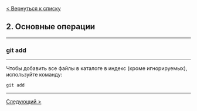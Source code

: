 [< Вернуться к списку](./readme.md "На главную")

## 2. Основные операции
---
### git add
---
Чтобы добавить все файлы в каталоге в индекс (кроме игнорируемых), используйте команду:

```bash= 
git add
```

---
[Следующий >](./4git-commit.md "Next")